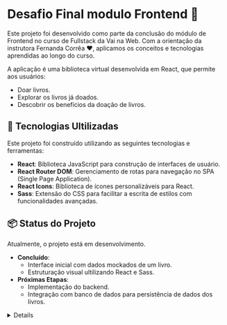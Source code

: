 <h1>Desafio Final modulo Frontend 🎉</h1>
<p>Este projeto foi desenvolvido como parte da conclusão do módulo de Frontend no curso de Fullstack da Vai na Web. Com a orientação da instrutora Fernanda Corrêa ❤, aplicamos os conceitos e tecnologias aprendidas ao longo do curso.</p>

<p>A aplicação é uma biblioteca virtual desenvolvida em React, que permite aos usuários:</p>
<ul>
  <li>Doar livros.</li>
  <li>Explorar os livros já doados.</li>
  <li>Descobrir os benefícios da doação de livros.</li>
</ul>

<h2>🚀 Tecnologias Ultilizadas</h2>
<p>Este projeto foi construído utilizando as seguintes tecnologias e ferramentas:</p>
<ul>
  <li><b>React</b>: Biblioteca JavaScript para construção de interfaces de usuário.</li>
  <li><b>React Router DOM</b>: Gerenciamento de rotas para navegação no SPA (Single Page Application).</li>
  <li><b>React Icons</b>: Biblioteca de ícones personalizáveis para React.</li>
  <li><b>Sass</b>: Extensão do CSS para facilitar a escrita de estilos com funcionalidades avançadas.</li>
</ul>

## 📦 Status do Projeto

Atualmente, o projeto está em desenvolvimento.

- **Concluído**:
  - Interface inicial com dados mockados de um livro.
  - Estruturação visual ultilizando React e Sass.
- **Próximas Etapas**:
  - Implementação do backend.
  - Integração com banco de dados para persistência de dados dos livros.

<details align="left">
  <sumary></sumary>
    <p>Projeto criado como parte de um desafio proposto pela<img src="./src/assets/img/logo-vainaweb.png" width="50" align="center" />.</p>
  <div align="right">
    Feito com 💜 por <a href="https://github.com/MonicaAlvesP?tab=repositories">MA</a>
  </div>
</details>
